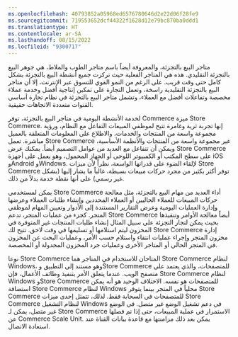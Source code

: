 ```yaml
---
ms.openlocfilehash: 40793852a05968ed6576780646d2e22d06f28fe9
ms.sourcegitcommit: 719553652dcf44322f1628d12e79bc870ba0ddd1
ms.translationtype: HT
ms.contentlocale: ar-SA
ms.lasthandoff: 08/15/2022
ms.locfileid: "9300717"
---
```

متاجر البيع بالتجزئة، والمعروفة أيضاً باسم متاجر الطوب والملاط، هي جوهر البيع بالتجزئة التقليدي. هذه هي المتاجر الفعلية حيث تركزت جميع أنشطة البيع بالتجزئة بشكل كامل حتى وقت قريب. على الرغم من النمو القوي للتسوق عبر الإنترنت، إلا أن متاجر البيع بالتجزئة التقليدية راسخة، وتعمل التجارة على تمكين إنتاجية أفضل وخدمة عملاء مخصصة وتفاعلات أفضل مع العملاء، وتشمل متاجر البيع بالتجزئة في نظام تجارة أساسي القنوات متعددة الاتجاهات حقيقية.

لخدمة الأنشطة اليومية في متاجر البيع بالتجزئة، توفر Commerce ميزة Store Commerce. إنها تجربة ثرية وغامرة تتيح لموظفي المبيعات التفاعل مع النظام، ورؤية مجموعة واسعة من المنتجات والخدمات، والاطلاع على المعلومات المتعلقة بالعميل مباشرة.
تعمل Store Commerce عبر مجموعة واسعة من المنتجات والأنظمة الأساسية، ويمكن أن تتفاعل مع العديد من عوامل التصميم أيضاً. يمكنك عرض Store Commerce على سطح المكتب أو الكمبيوتر اللوحي أو الجهاز المحمول، وهو يعمل على أجهزة iOS وAndroid وWindows. لإلقاء الضوء على قدراتها الواسعة، نظراً لأن ميزات Store Commerce توفر أكثر بكثير من مجرد حركات مبيعات بسيطة، غالباً ما يشار إليها (بشكل غير رسمي) على أنها نقطة خدمة بدلاً من ذلك.

يمكن لمستخدمي Store Commerce أداء العديد من مهام البيع بالتجزئة، مثل معالجة حركات المبيعات للعملاء الحاليين أو العملاء المحددين وإنشاء طلبات العملاء وعرضها وإدارة العمليات اليومية وعرض التقارير المستندة إلى الأدوار وتعيين المهام لموظفي المتجر. كجزء من عمليات المتجر، تدعم Store Commerce أيضاً معالجة الأوامر وتنفيذها بحيث يمكن لتجار التجزئة على سبيل المثال إنشاء طلبات المنتجات غير المتوفرة في المخزون ليتم استلامها أو تسليمها في وقت لاحق. تتيح لك Store Commerce إدارة مخزون المتجر وإجراء عمليات انتقاء واستلام حسب الأمر، وعمليات البحث عن المخزون في المتجر الحالي أو المتاجر الأخرى وعمليات جرد المخزون المجدولة أو المخصصة.

نوعا Store Commerce المتاحان للاستخدام في المتاجر هما Store Commerce لنظام Windows، وهو مستند إلى التطبيق وStore Commerce للمتصفحات، والذي يعتمد على متصفح الويب. عندما يتعلق الأمر بتنفيذ وظائف الأعمال، فإن Store Commerce لنظام Windows وStore Commerce للمتصفحات هو نفسه. الاختلاف الوحيد هو أنه يمكن استضافة Store Commerce لنظام Windows محلياً في المتجر بينما يتوفر Store Commerce للمتصفحات في السحابة فقط. لذلك، تتمثل إحدى ميزات Store Commerce لنظام التشغيل Windows في دعم تشغيل الوضع غير متصل. في الوضع غير متصل، يمكن لـ Store Commerce الاستمرار في عملية المبيعات، حتى إذا تم فصلها عن Commerce Scale Unit. يمكن بعد ذلك مزامنتها مع قاعدة بيانات القناة عند استعادة الاتصال. 

